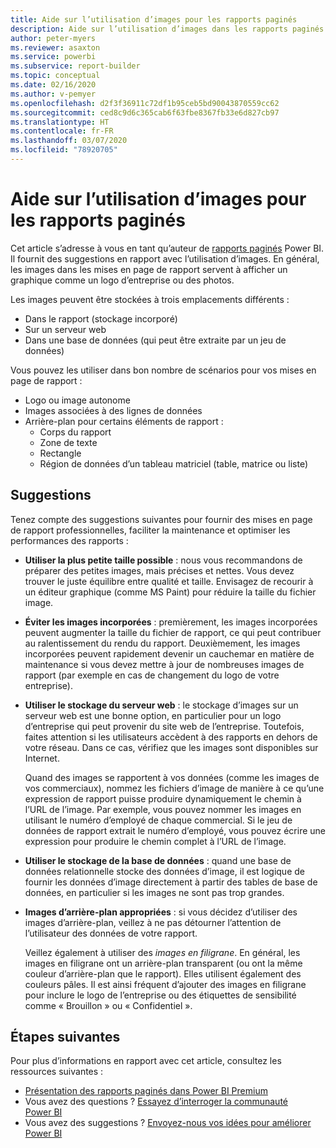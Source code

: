 ```yaml
---
title: Aide sur l’utilisation d’images pour les rapports paginés
description: Aide sur l’utilisation d’images dans les rapports paginés Power BI.
author: peter-myers
ms.reviewer: asaxton
ms.service: powerbi
ms.subservice: report-builder
ms.topic: conceptual
ms.date: 02/16/2020
ms.author: v-pemyer
ms.openlocfilehash: d2f3f36911c72df1b95ceb5bd90043870559cc62
ms.sourcegitcommit: ced8c9d6c365cab6f63fbe8367fb33e6d827cb97
ms.translationtype: HT
ms.contentlocale: fr-FR
ms.lasthandoff: 03/07/2020
ms.locfileid: "78920705"
---
```

# <a name="image-use-guidance-for-paginated-reports"></a>Aide sur l’utilisation d’images pour les rapports paginés

Cet article s’adresse à vous en tant qu’auteur de [rapports paginés](../paginated-reports/paginated-reports-report-builder-power-bi.md) Power BI. Il fournit des suggestions en rapport avec l’utilisation d’images. En général, les images dans les mises en page de rapport servent à afficher un graphique comme un logo d’entreprise ou des photos.

Les images peuvent être stockées à trois emplacements différents :

- Dans le rapport (stockage incorporé)
- Sur un serveur web
- Dans une base de données (qui peut être extraite par un jeu de données)

Vous pouvez les utiliser dans bon nombre de scénarios pour vos mises en page de rapport :

- Logo ou image autonome
- Images associées à des lignes de données
- Arrière-plan pour certains éléments de rapport :
  - Corps du rapport
  - Zone de texte
  - Rectangle
  - Région de données d’un tableau matriciel (table, matrice ou liste)

## <a name="suggestions"></a>Suggestions

Tenez compte des suggestions suivantes pour fournir des mises en page de rapport professionnelles, faciliter la maintenance et optimiser les performances des rapports :

- **Utiliser la plus petite taille possible** : nous vous recommandons de préparer des petites images, mais précises et nettes. Vous devez trouver le juste équilibre entre qualité et taille. Envisagez de recourir à un éditeur graphique (comme MS Paint) pour réduire la taille du fichier image.
- **Éviter les images incorporées** : premièrement, les images incorporées peuvent augmenter la taille du fichier de rapport, ce qui peut contribuer au ralentissement du rendu du rapport. Deuxièmement, les images incorporées peuvent rapidement devenir un cauchemar en matière de maintenance si vous devez mettre à jour de nombreuses images de rapport (par exemple en cas de changement du logo de votre entreprise).
- **Utiliser le stockage du serveur web** : le stockage d’images sur un serveur web est une bonne option, en particulier pour un logo d’entreprise qui peut provenir du site web de l’entreprise. Toutefois, faites attention si les utilisateurs accèdent à des rapports en dehors de votre réseau. Dans ce cas, vérifiez que les images sont disponibles sur Internet.

    Quand des images se rapportent à vos données (comme les images de vos commerciaux), nommez les fichiers d’image de manière à ce qu’une expression de rapport puisse produire dynamiquement le chemin à l’URL de l’image. Par exemple, vous pouvez nommer les images en utilisant le numéro d’employé de chaque commercial. Si le jeu de données de rapport extrait le numéro d’employé, vous pouvez écrire une expression pour produire le chemin complet à l’URL de l’image.
- **Utiliser le stockage de la base de données** : quand une base de données relationnelle stocke des données d’image, il est logique de fournir les données d’image directement à partir des tables de base de données, en particulier si les images ne sont pas trop grandes.
- **Images d’arrière-plan appropriées** : si vous décidez d’utiliser des images d’arrière-plan, veillez à ne pas détourner l’attention de l’utilisateur des données de votre rapport. 

    Veillez également à utiliser des _images en filigrane_. En général, les images en filigrane ont un arrière-plan transparent (ou ont la même couleur d’arrière-plan que le rapport). Elles utilisent également des couleurs pâles. Il est ainsi fréquent d’ajouter des images en filigrane pour inclure le logo de l’entreprise ou des étiquettes de sensibilité comme « Brouillon » ou « Confidentiel ».

## <a name="next-steps"></a>Étapes suivantes

Pour plus d’informations en rapport avec cet article, consultez les ressources suivantes :

- [Présentation des rapports paginés dans Power BI Premium](../paginated-reports/paginated-reports-report-builder-power-bi.md)
- Vous avez des questions ? [Essayez d’interroger la communauté Power BI](https://community.powerbi.com/)
- Vous avez des suggestions ? [Envoyez-nous vos idées pour améliorer Power BI](https://ideas.powerbi.com/)
